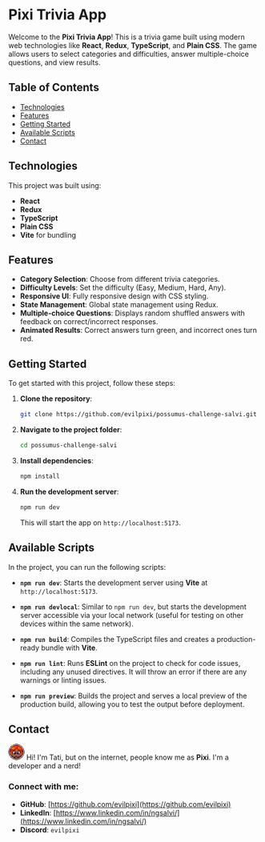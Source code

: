 # Pixi Trivia App

Welcome to the **Pixi Trivia App**! This is a trivia game built using modern web technologies like **React**, **Redux**, **TypeScript**, and **Plain CSS**. The game allows users to select categories and difficulties, answer multiple-choice questions, and view results.

## Table of Contents

- [Technologies](#technologies)
- [Features](#features)
- [Getting Started](#getting-started)
- [Available Scripts](#available-scripts)
- [Contact](#contact)

## Technologies

This project was built using:

- **React**
- **Redux**
- **TypeScript**
- **Plain CSS**
- **Vite** for bundling

## Features

- **Category Selection**: Choose from different trivia categories.
- **Difficulty Levels**: Set the difficulty (Easy, Medium, Hard, Any).
- **Responsive UI**: Fully responsive design with CSS styling.
- **State Management**: Global state management using Redux.
- **Multiple-choice Questions**: Displays random shuffled answers with feedback on correct/incorrect responses.
- **Animated Results**: Correct answers turn green, and incorrect ones turn red.

## Getting Started

To get started with this project, follow these steps:

1. **Clone the repository**:

    ```bash
    git clone https://github.com/evilpixi/possumus-challenge-salvi.git
    ```

2. **Navigate to the project folder**:

    ```bash
    cd possumus-challenge-salvi
    ```

3. **Install dependencies**:

    ```bash
    npm install
    ```

4. **Run the development server**:

    ```bash
    npm run dev
    ```

    This will start the app on `http://localhost:5173`.

## Available Scripts

In the project, you can run the following scripts:

- **`npm run dev`**: Starts the development server using **Vite** at `http://localhost:5173`.

- **`npm run devlocal`**: Similar to `npm run dev`, but starts the development server accessible via your local network (useful for testing on other devices within the same network).

- **`npm run build`**: Compiles the TypeScript files and creates a production-ready bundle with **Vite**.

- **`npm run lint`**: Runs **ESLint** on the project to check for code issues, including any unused directives. It will throw an error if there are any warnings or linting issues.

- **`npm run preview`**: Builds the project and serves a local preview of the production build, allowing you to test the output before deployment.

## Contact
![Profile Picture](./public/images/pfp.png)
Hi! I'm Tati, but on the internet, people know me as **Pixi**. I'm a developer and a nerd!

### Connect with me:

- **GitHub**: [https://github.com/evilpixi](https://github.com/evilpixi)
- **LinkedIn**: [https://www.linkedin.com/in/ngsalvi/](https://www.linkedin.com/in/ngsalvi/)
- **Discord**: `evilpixi`